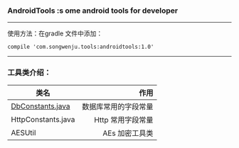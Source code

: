 ### AndroidTools :s ome android tools for developer

---
使用方法：在gradle 文件中添加：

```
compile 'com.songwenju.tools:androidtools:1.0'
```

---

### 工具类介绍：

| 类名                       | 作用    |
| --------                  | -----:   |
| [DbConstants.java](blob/master/androidtools/src/main/java/com/songwenju/androidtools/constant/DbConstants.java)          |数据库常用的字段常量| 
| HttpConstants.java        |Http 常用字段常量| 
| AESUtil              |AEs 加密工具类      |